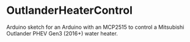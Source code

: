 # OutlanderHeaterControl
Arduino sketch for an Arduino with an MCP2515 to control a Mitsubishi Outlander PHEV Gen3 (2016+) water heater.
